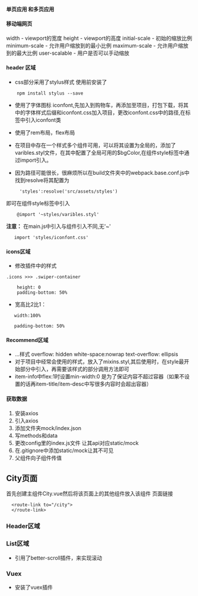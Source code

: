 #### 单页应用 和多页应用
#### 移动端网页
width - viewport的宽度 height - viewport的高度
initial-scale - 初始的缩放比例
minimum-scale - 允许用户缩放到的最小比例
maximum-scale - 允许用户缩放到的最大比例
user-scalable - 用户是否可以手动缩放 

#### header 区域
  - css部分采用了stylus样式 使用前安装了
```
    npm install stylus --save
```
  - 使用了字体图标 iconfont,先加入到购物车，再添加至项目，打包下载，将其中的字体样式后缀和iconfont.css加入项目，更改iconfont.css中的路径,在标签中引入iconfont类
  - 使用了rem布局，flex布局
  - 在项目中存在一个样式多个组件可用，可以将其设置为全局的，添加了varibles.styl文件，在其中配置了全局可用的$bgColor,在组件style标签中通过import引入。
  
  - 因为路径可能很长，很麻烦所以在build文件夹中的webpack.base.conf.js中找到resolve将其配置为
```
     'styles':resolve('src/assets/styles')
```
  即可在组件style标签中引入
```
    @import '~styles/varibles.styl'
```
**注意：**
 在main.js中引入与组件引入不同,无'~'
 ```
    import 'styles/iconfont.css'
 ```
 #### icons区域
 - 修改插件中的样式
```
.icons >>> .swiper-container
    
    height: 0
    padding-bottom: 50%
```
- 宽高比2比1：
```
   width:100%
  
   padding-bottom: 50%
```
#### Recommend区域
-  ...样式
    overflow: hidden
    white-space:nowrap
    text-overflow: ellipsis
- 对于项目中经常会使用的样式，放入了mixins.styl,其后使用时，在style最开始部分中引入，再需要该样式的部分调用方法即可
- item-info中flex:1时设置min-width:0 是为了保证内容不超过容器（如果不设置的话再item-title/item-desc中写很多内容时会超出容器）
#### 获取数据
1. 安装axios
2. 引入axios
3. 添加文件夹mock/index.json
4. 写methods和data
5. 更改config里的index.js文件 让其api对应static/mock
6. 在.gitignore中添加static/mock让其不可见
7. 父组件向子组件传值
## City页面
首先创建主组件City.vue然后将该页面上的其他组件放入该组件
页面链接 
```
  <route-link to="/city">
  </route-link>
```
### Header区域
### List区域
- 引用了better-scroll插件，来实现滚动
### Vuex
- 安装了vuex插件




